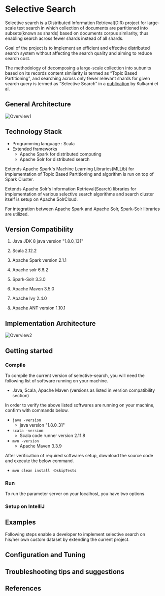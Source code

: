 # Selective Search


Selective search is a Distributed Information Retrieval(DIR) project for large-scale text search in which collection of documents are partitioned into subsets(known as shards) based on documents corpus similarity, thus enabling search across fewer shards instead of all shards.
 
 Goal of the project is to implement an efficient and effective distributed search system without affecting the search quality and aiming to reduce search cost. 
 
The methodology of decomposing a large-scale collection into subunits based on its records content similarity is termed as “Topic Based Partitioning”, and searching across only fewer relevant shards for given search query is termed as “Selective Search” in a [publication](online.sfsu.edu/ak/#publications) by Kulkarni et al. 



## General Architecture

![Overview1](https://raw.githubusercontent.com/rajanim/selective-search/master/docs/general_selective_search_arc.jpg)


## Technology Stack 
* Programming language : Scala
* Extended frameworks 
    * Apache Spark for distributed computing
    * Apache Solr for distributed search 

Extends Apache Spark's Machine Learning Libraries(MLLib) for implementation of Topic Based Partitioning and algorithm is run on top of Spark Cluster. 

Extends Apache Solr's Information Retrieval(Search) libraries for implementation of various selective search algorithms and search cluster itself is setup on Apache SolrCloud. 

For integration between Apache Spark and Apache Solr, Spark-Solr libraries are utilized.


## Version Compatibility 
1. Java JDK 8 java version "1.8.0_131"

2. Scala 2.12.2

3. Apache Spark version 2.1.1

4. Apache solr 6.6.2

5. Spark-Solr 3.3.0

6. Apache Maven 3.5.0

7. Apache Ivy 2.4.0

8. Apache ANT version 1.10.1


## Implementation Architecture 
![Overview2](https://raw.githubusercontent.com/rajanim/selective-search/master/docs/impl_selective_search.jpg)


 
## Getting started

### Compile
To compile the current version of selective-search, you will need the following list of software running on your machine.
* Java, Scala, Apache Maven (versions as listed in version compatibility section)
 
 In order to verify the above listed softwares are running on your machine, confirm with commands below.
 * `java -version` 
    *  java version "1.8.0_31"
 * `scala -version`
    * Scala code runner version 2.11.8
 * `mvn -version`
    * Apache Maven 3.3.9


After verification of required softwares setup, download the source code and execute the below command.
* `mvn clean install -DskipTests`


### Run
To run the parameter server on your localhost, you have two options

### Setup on IntelliJ 

## Examples
Following steps enable a developer to implement selective search on his/her own custom dataset by extending the current project.



## Configuration and Tuning

## Troubleshooting tips and suggestions

## References
